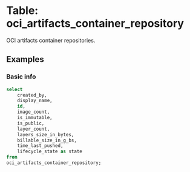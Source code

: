 # Table: oci_artifacts_container_repository

OCI artifacts container repositories.

## Examples

### Basic info

```sql
select
    created_by,
    display_name,
    id,
    image_count,
    is_immutable,
    is_public,
    layer_count,
    layers_size_in_bytes,
    billable_size_in_g_bs,
    time_last_pushed,
    lifecycle_state as state
from
oci_artifacts_container_repository;
```